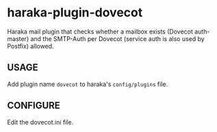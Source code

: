 # haraka-plugin-dovecot


Haraka mail plugin that checks whether a mailbox exists (Dovecot auth-master) and the SMTP-Auth per Dovecot (service auth is also used by Postfix) allowed.

## USAGE

Add plugin name `dovecot` to haraka's `config/plugins` file.

## CONFIGURE

Edit the dovecot.ini file.